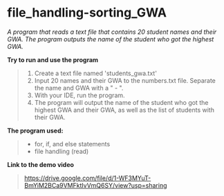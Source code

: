 # file_handling-sorting_GWA

*A program that reads a text file that contains 20 student names and their GWA. The program outputs the name of the student who got the highest GWA.*

**Try to run and use the program**
>1. Create a text file named 'students_gwa.txt'
>2. Input 20 names and their GWA to the numbers.txt file. Separate the name and GWA with a " - ". 
>3. With your IDE, run the program.
>4. The program will output the name of the student who got the highest GWA and their GWA, as well as the list of students with their GWA.

**The program used:**
>- for, if, and else statements
>- file handling (read)

**Link to the demo video**
>https://drive.google.com/file/d/1-WF3MYuT-BmYiM2BCa9VMFktIvVmQ6SY/view?usp=sharing
